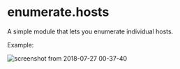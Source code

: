 # enumerate.hosts

A simple module that lets you enumerate individual hosts.

Example:

![screenshot from 2018-07-27 00-37-40](https://user-images.githubusercontent.com/29265684/43269395-1cc4d330-9136-11e8-941b-f0d9fcb6e254.png)
